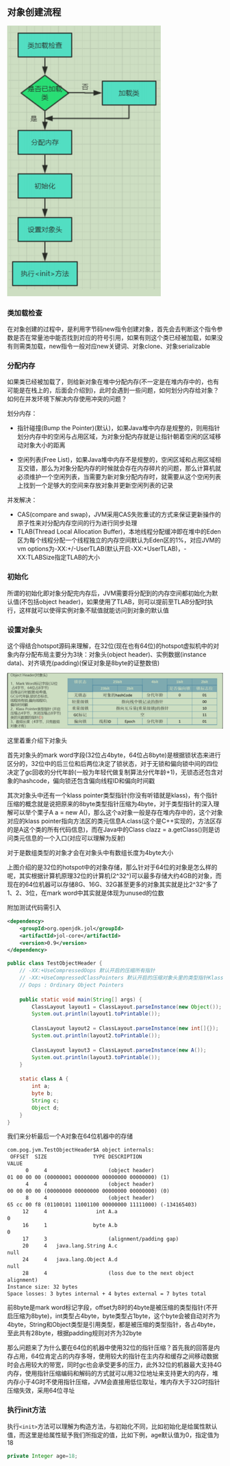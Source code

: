 ## 对象创建流程

![image-20200809145240405](内存分配机制.assets/image-20200809145240405.png)

### 类加载检查

在对象创建的过程中，是利用字节码new指令创建对象，首先会去判断这个指令参数是否在常量池中能否找到对应的符号引用，如果有则这个类已经被加载，如果没有则需类加载，new指令一般对应new关键词、对象clone、对象serializable

### 分配内存

如果类已经被加载了，则给新对象在堆中分配内存(不一定是在堆内存中的，也有可能是在栈上的，后面会介绍到)，此时会遇到一些问题，如何划分内存给对象？如何在并发环境下解决内存使用冲突的问题？

划分内存：

- 指针碰撞(Bump the Pointer)(默认)，如果Java堆中内存是规整的，则用指针划分内存中的空闲与占用区域，为对象分配内存就是让指针朝着空闲的区域移动对象大小的距离

- 空闲列表(Free List)，如果Java堆中内存不是规整的，空闲区域和占用区域相互交错，那么为对象分配内存的时候就会存在内存碎片的问题，那么计算机就必须维护一个空闲列表，当需要为新对象分配内存时，就需要从这个空闲列表上找到一个足够大的空间来存放对象并更新空闲列表的记录

并发解决：

- CAS(compare and swap)，JVM采用CAS失败重试的方式来保证更新操作的原子性来对分配内存空间的行为进行同步处理
- TLAB(Thread Local Allocation Buffer)，本地线程分配缓冲即在堆中的Eden区为每个线程分配一个线程独立的内存空间默认为Eden区的1%，对应JVM的vm options为-XX:+/-UserTLAB(默认开启-XX:+UserTLAB)，-XX:TLABSize指定TLAB的大小

### 初始化

所谓的初始化即对象分配完内存后，JVM需要将分配到的内存空间都初始化为默认值(不包括object header)，如果使用了TLAB，则可以提前至TLAB分配时执行，这样就可以使得实例对象不赋值就能访问到对象的默认值

### 设置对象头

这个得结合hotspot源码来理解，在32位(现在也有64位)的hotspot虚拟机中的对象内存分配布局主要分为3块：对象头(object header)、实例数据(instance data)、对齐填充(padding)(保证对象是8byte的证整数倍)

![image-20200809155016943](内存分配机制.assets/image-20200809155016943.png)

这里着重介绍下对象头

首先对象头的mark word字段(32位占4byte，64位占8byte)是根据锁状态来进行区分的，32位中的后三位和后两位决定了锁状态，对于无锁和偏向锁中间的四位决定了gc回收的分代年龄(一般为年轻代做复制算法分代年龄+1)，无锁态还包含对象的hashcode，偏向锁还包含偏向线程ID和偏向时间戳

其次对象头中还有一个klass pointer类型指针(你没有听错就是klass)，有个指针压缩的概念就是说把原来的8byte类型指针压缩为4byte，对于类型指针的深入理解可以举个栗子A a = new A()，那么这个a对象一般是存在堆内存中的，这个对象对应的klass pointer指向方法区的类元信息A.class(这个是C++实现的，方法区存的是A这个类的所有代码信息)，而在Java中的Class clazz = a.getClass()则是访问类元信息的一个入口(对应可以理解为反射)

对于是数组类型的对象才会在对象头中有数组长度为4byte大小

上图介绍的是32位的hotspot中的对象存储，那么针对于64位的对象是怎么样的呢，其实根据计算机原理32位的计算机(2^32^)可以最多存储大约4GB的对象，而现在的64位机器可以存储8G、16G、32G甚至更多的对象其实就是比2^32^多了1、2、3位，在mark word中其实就是体现为unused的位数

附加测试代码需引入
```xml
<dependency>
    <groupId>org.openjdk.jol</groupId>
    <artifactId>jol-core</artifactId>
    <version>0.9</version>
</dependency>
```

```java
public class TestObjectHeader {
    // -XX:+UseCompressedOops 默认开启的压缩所有指针
    // -XX:+UseCompressedClassPointers 默认开启的压缩对象头里的类型指针Klass Pointer
    // Oops : Ordinary Object Pointers

    public static void main(String[] args) {
        ClassLayout layout1 = ClassLayout.parseInstance(new Object());
        System.out.println(layout1.toPrintable());

        ClassLayout layout2 = ClassLayout.parseInstance(new int[]{});
        System.out.println(layout2.toPrintable());

        ClassLayout layout3 = ClassLayout.parseInstance(new A());
        System.out.println(layout3.toPrintable());
    }

    static class A {
        int a;
        byte b;
        String c;
        Object d;
    }
}
```

我们来分析最后一个A对象在64位机器中的存储
```
com.pog.jvm.TestObjectHeader$A object internals:
 OFFSET  SIZE               TYPE DESCRIPTION                               VALUE
      0     4                    (object header)                           01 00 00 00 (00000001 00000000 00000000 00000000) (1)
      4     4                    (object header)                           00 00 00 00 (00000000 00000000 00000000 00000000) (0)
      8     4                    (object header)                           65 cc 00 f8 (01100101 11001100 00000000 11111000) (-134165403)
     12     4                int A.a                                       0
     16     1               byte A.b                                       0
     17     3                    (alignment/padding gap)
     20     4   java.lang.String A.c                                       null
     24     4   java.lang.Object A.d                                       null
     28     4                    (loss due to the next object alignment)
Instance size: 32 bytes
Space losses: 3 bytes internal + 4 bytes external = 7 bytes total
```

前8byte是mark word标记字段，offset为8时的4byte是被压缩的类型指针(不开启压缩为8byte)，int类型占4byte，byte类型占1byte，这个byte会被自动对齐为4byte，String和Object类型是引用类型，都是被压缩的类型指针，各占4byte，至此共有28byte，根据padding规则对齐为32byte

那么问题来了为什么要在64位的机器中使用32位的指针压缩？首先我的回答是内存占用，64位肯定占的内存多呀，使用较大的指针在主内存和缓存之间移动数据时会占用较大的带宽，同时gc也会承受更多的压力，此外32位的机器最大支持4G内存，使用指针压缩编码和解码的方式就可以用32位地址来支持更大的内存，堆内存小于4G时不使用指针压缩，JVM会直接用低位取址，堆内存大于32G时指针压缩失效，采用64位寻址

### 执行init方法

执行`<init>`方法可以理解为构造方法，与初始化不同，比如初始化是给属性默认值，而这里是给属性赋予我们所指定的值，比如下例，age默认值为0，指定值为18

```java
private Integer age=18;
```

